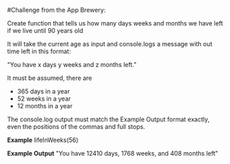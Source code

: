 #Challenge from the App Brewery:

Create function that tells us how many days weeks and months we have left if we live until 90 years old

It will take the current age as input and console.logs a message with out time left in this format:

"You have x days y weeks and z months left."

It must be assumed, there are 

* 365 days in a year
* 52 weeks in a year
* 12 months in a year

The console.log output must match the Example Output format exactly, even the positions of the commas and full stops.

**Example**
lifeInWeeks(56)

**Example Output**
"You have 12410 days, 1768 weeks, and 408 months left"